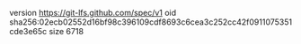 version https://git-lfs.github.com/spec/v1
oid sha256:02ecb02552d16bf98c396109cdf8693c6cea3c252cc42f0911075351cde3e65c
size 6718
